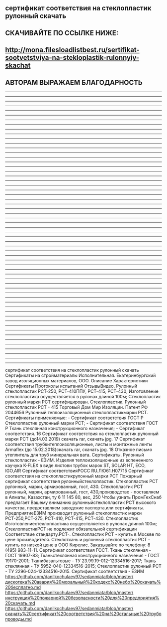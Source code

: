 сертификат соответствия на стеклопластик рулонный скачать
--------------------------------------------------
СКАЧИВАЙТЕ ПО ССЫЛКЕ НИЖЕ:
--------------------------------------------------
http://mona.filesloadlistbest.ru/sertifikat-sootvetstviya-na-stekloplastik-rulonnyiy-skachat
--------------------------------------------------
АВТОРАМ ВЫРАЖАЕМ БЛАГОДАРНОСТЬ
--------------------------------------------------
--------------------------------------------------
--------------------------------------------------
--------------------------------------------------
--------------------------------------------------
--------------------------------------------------
--------------------------------------------------
--------------------------------------------------
--------------------------------------------------
--------------------------------------------------
--------------------------------------------------
--------------------------------------------------
--------------------------------------------------
--------------------------------------------------
--------------------------------------------------
--------------------------------------------------
--------------------------------------------------
--------------------------------------------------
--------------------------------------------------
--------------------------------------------------
--------------------------------------------------
--------------------------------------------------
--------------------------------------------------
--------------------------------------------------
--------------------------------------------------
--------------------------------------------------
--------------------------------------------------
--------------------------------------------------
--------------------------------------------------
--------------------------------------------------
--------------------------------------------------
--------------------------------------------------
--------------------------------------------------
--------------------------------------------------
--------------------------------------------------
--------------------------------------------------
--------------------------------------------------
--------------------------------------------------
--------------------------------------------------
--------------------------------------------------
--------------------------------------------------
--------------------------------------------------
--------------------------------------------------
--------------------------------------------------
--------------------------------------------------
--------------------------------------------------
--------------------------------------------------
--------------------------------------------------
--------------------------------------------------
--------------------------------------------------
--------------------------------------------------
--------------------------------------------------
--------------------------------------------------
--------------------------------------------------
--------------------------------------------------
--------------------------------------------------
--------------------------------------------------
--------------------------------------------------
--------------------------------------------------
--------------------------------------------------
сертификат соответствия на стеклопластик рулонный скачать Сертификаты на стройматериалы  Исполнительная. Екатеринбургский завод изоляционных материалов, ООО. Описание Характеристики Сертификаты Протоколы испытаний ОтзывыВидео. Рулонный стеклопластик  РСТ-250, РСТ-410ППУ, РСТ-415, РСТ-430; Изготовление стеклопластика осуществляется в рулонах длиной  100м; Стеклопластик рулонный марки РСТ  сертифицирован. Стеклопластик. Рулонный стеклопластик РСТ - 415  Торговый Дом Мир Изоляции. Патент РФ  2044656  Рулонный теплоизоляционный стеклопластикмарки РСТ. Сертификаты применяемые: - Сертификат соответствия ГОСТ Р Стеклопластик рулонный марки РСТ; - Сертификат соответствия ГОСТ Р Ткань стеклянная конструкционного назначения; - Сертификат соответствия. 16 Сертификат соответствия на стеклопластик рулонный марки РСТ (до14.03.2019) скачать rar, скачать jpg. 17 Сертификат соответствия трубкитеплоизоляционные, листы и монтажные ленты Armaflex (до 15.02.2018)скачать rar, скачать jpg. 18 Отказное письмо утеплитель для труб минеральная вата. Сертификаты. Рулонный стеклопластик - ЕЗИМ. Изделия теплоизоляционные из вспененного каучука K-FLEX в виде листови трубок марок ST, SOLAR HT, ECO, IGO,AIR Сертификат соответствияРОСС RU.ЛЮ61.Н07715  Сертификат соответствия на стеклопластикрулонный марки РСТ  Пожарный сертификат соответствия рулонныйстеклопластик. Стеклопластик РСТ рулонный, марки, армированный, гост, 430. Стеклопластик РСТ рулонный, марки, армированный, гост, 430,производство - поставляем в Алматы, Казахстан, ту 6 11 145 80, вес, 250 Чтобы узнать  ПромТехСнаб предлагает Вашему вниманию рулонныйстеклопластик РСТ высокого качества, предоставляем заводские паспорта,или сертификаты. ПредприятиеЕЗИМ производит рулонный стеклопластик марки РСТ-250,РСТ-275, РСТ-410, РСТ-415, РСТ-430. Стеклопластик  Изготовлениестеклопластика осуществляется в рулонах длиной  100м; СтеклопластикРСТ  не подлежит обязательной сертификации  Соответствие стандарту.РСТ-. Стеклопластик РСТ - купить в Москве по цене производителя. Стеклоткань и рулонный стеклопластик РСТ - купить по низкой цене в ООО Кирелис. Заказывайте по телефону: 8 (495) 983-11-11.
Сертификат соответствия ГОСТ. Ткань стеклянная - ГОСТ 19907-83; Тканьстеклянная конструкционного назначения - ГОСТ 19170-2001; Тканибазальтовые - ТУ 23.99.19-012-12334516-2017; Ткань стеклянная - ТУ 5952-040-12334516-2015; Стеклопластик рулонный РСТ - ТУ 2296-024-12334516-2015. Сертификат соответствия - ЕЗИМ
https://github.com/danilkochulaev97/sedanmiata/blob/master/дискотека%20авария%20моральный%20кодекс%20небо%20скачать%20бесплатно.md
https://github.com/danilkochulaev97/sedanmiata/blob/master/инструкция%20пожарной%20безопасности%20для%20предприятия%20скачать.md
https://github.com/danilkochulaev97/sedanmiata/blob/master/скачать%20сертификат%20соответствия%20на%20стальные%20трубопроводы.md